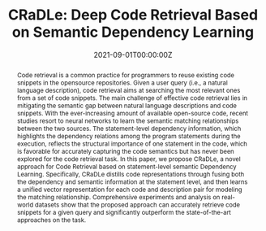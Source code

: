 ---
title: "CRaDLe: Deep Code Retrieval Based on Semantic Dependency Learning"
authors:
  - admin
  - Zongjie Li
  - Cuiyun Gao
  - Chaozheng Wang
  - Hongyu Zhang
  - Zenglin Xu
  - Michael R. Lyu
# author_notes:
# - "Equal contribution"
# - "Equal contribution"
date: "2021-09-01T00:00:00Z"
doi: ""

# Schedule page publish date (NOT publication's date).
publishDate: "2021-09-01T00:00:00Z"

# Publication type.
# Accepts a single type but formatted as a YAML list (for Hugo requirements).
# Enter a publication type from the CSL standard.
publication_types: ["article-journal"]

# Publication name and optional abbreviated publication name.
publication: "Neural Networks"
publication_short: "NN"

abstract: Code retrieval is a common practice for programmers to reuse existing code snippets in the opensource repositories. Given a user query (i.e., a natural language description), code retrieval aims at searching the most relevant ones from a set of code snippets. The main challenge of effective code retrieval lies in mitigating the semantic gap between natural language descriptions and code snippets. With the ever-increasing amount of available open-source code, recent studies resort to neural networks to learn the semantic matching relationships between the two sources. The statement-level dependency information, which highlights the dependency relations among the program statements during the execution, reflects the structural importance of one statement in the code, which is favorable for accurately capturing the code semantics but has never been explored for the code retrieval task. In this paper, we propose CRaDLe, a novel approach for Code Retrieval based on statement-level semantic Dependency Learning. Specifically, CRaDLe distills code representations through fusing both the dependency and semantic information at the statement level, and then learns a unified vector representation for each code and description pair for modeling the matching relationship. Comprehensive experiments and analysis on real-world datasets show that the proposed approach can accurately retrieve code snippets for a given query and significantly outperform the state-of-the-art approaches on the task.

# Summary. An optional shortened abstract.
# summary: Lorem ipsum dolor sit amet, consectetur adipiscing elit. Duis posuere tellus ac convallis placerat. Proin tincidunt magna sed ex sollicitudin condimentum.

tags:
  - Artificial Intelligence
  - Software Engineering
  - Information Retrieval
featured: false

# links:
# - name: ""
#   url: ""
url_pdf: 'https://arxiv.org/pdf/2012.01028'
url_code: 'https://github.com/wcgu1993/CRaDLe'
url_dataset: ''
url_poster: ''
url_project: ''
url_slides: ''
url_source: ''
url_video: ''

# Featured image
# To use, add an image named `featured.jpg/png` to your page's folder. 
image:
  caption: ''
  focal_point: ""
  preview_only: false

# Associated Projects (optional).
#   Associate this publication with one or more of your projects.
#   Simply enter your project's folder or file name without extension.
#   E.g. `internal-project` references `content/project/internal-project/index.md`.
#   Otherwise, set `projects: []`.
projects: []

# Slides (optional).
#   Associate this publication with Markdown slides.
#   Simply enter your slide deck's filename without extension.
#   E.g. `slides: "example"` references `content/slides/example/index.md`.
#   Otherwise, set `slides: ""`.
slides: ""
---